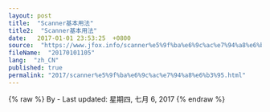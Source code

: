 ```yaml
---
layout: post
title:  "Scanner基本用法"
title2:  "Scanner基本用法"
date:   2017-01-01 23:53:25  +0800
source:  "https://www.jfox.info/scanner%e5%9f%ba%e6%9c%ac%e7%94%a8%e6%b3%95.html"
fileName:  "20170101105"
lang:  "zh_CN"
published: true
permalink: "2017/scanner%e5%9f%ba%e6%9c%ac%e7%94%a8%e6%b3%95.html"
---
```

{% raw %}
By  - Last updated: 星期四, 七月 6, 2017
{% endraw %}